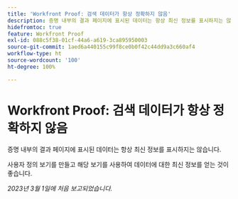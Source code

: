 ```yaml
---
title: 'Workfront Proof: 검색 데이터가 항상 정확하지 않음'
description: 증명 내부의 결과 페이지에 표시된 데이터는 항상 최신 정보를 표시하지는 않습니다. 사용자 정의 보기를 만들고 해당 보기를 사용하여 데이터에 대한 최신 정보를 얻는 것이 좋습니다.
hidefromtoc: true
feature: Workfront Proof
exl-id: 088c5f38-01cf-44a6-a619-3ca895950003
source-git-commit: 1aed6a440155c99f8ce0b0f42c44dd9a3c660af4
workflow-type: ht
source-wordcount: '100'
ht-degree: 100%

---
```


# Workfront Proof: 검색 데이터가 항상 정확하지 않음

증명 내부의 결과 페이지에 표시된 데이터는 항상 최신 정보를 표시하지는 않습니다.

사용자 정의 보기를 만들고 해당 보기를 사용하여 데이터에 대한 최신 정보를 얻는 것이 좋습니다.

_2023년 3월 1일에 처음 보고되었습니다._
